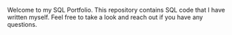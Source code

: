 Welcome to my SQL Portfolio. This repository contains SQL code that I have written myself. Feel free to take a look and reach out if you have any questions.
